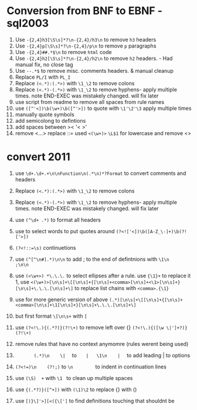 # Conversion from BNF to EBNF - sql2003

1. Use `-{2,4}h3[\S\s]*?\n-{2,4}/h3\n` to remove `h3` headers
1. Use `-{2,4}p[\S\s]*?\n-{2,4}/p\n` to remove `p` paragraphs
1. Use `-{2,4}##.*$\n` to remove `html` code
1. Use `-{2,4}h2[\S\s]*?\n-{2,4}/h2\n` to remove `h2` headers. - Had manual fix, no close tag
1. Use `--.*$` to remove misc. comments headers. & manual cleanup
1. Replace `PL/I` with `PL_I`
1. Replace `(<.*):(.*>)` with `\1_\2` to remove colons
1. Replace `(<.*)-(.*>)` with `\1_\2` to remove hyphens- apply multiple times. note END-EXEC was mistakely changed. will fix later
1. use script from readme to remove all spaces from rule names
1. use `([^'<])\b(\w+)\b([^'>])` to quote with `\1'\2'\3` apply multiple times
1. manually quote symbols
1. add semicolong to defintions
1. add spaces between >< '< >'
1. remove <...> replace ::=
used `<(\w+)>` `\L$1` for lowercase and remove <>

# convert 2011

1. use `\d+.\d+.+\n\nFunction\n(.*\n)*?Format` to convert comments and headers
1. Replace `(<.*):(.*>)` with `\1_\2` to remove colons
1. Replace `(<.*)-(.*>)` with `\1_\2` to remove hyphens- apply multiple times. note END-EXEC was mistakely changed. will fix later
1. use `(^\d+ .*)` to format all headers
1. use to select words to put quotes around `(?<!['<])\b([A-Z_\-]+)\b(?!['>])`
1. `(?<!::=\s)`    continuetions
1. use `(^[^\n#].*)\n\n` to add ; to the end of defintnions with `\1\n    ;\n\n`
1. use `(<\w+>) *\.\.\.` to select ellipses after a rule. use `{\1}+` to replace it
1, use `<(\w+)>[\n\s]+\[[\n\s]+{[\n\s]+<comma>[\n\s]+<\1>[\n\s]+}[\n\s]+\.\.\.[\n\s]+\]` to replace list chains with `<comma>.{\1}`

1. use for more generic version of above `(.*)[\n\s]+\[[\n\s]+{[\n\s]+<comma>[\n\s]+\1[\n\s]+}[\n\s]+\.\.\.[\n\s]+\]`
1. but first format `\[\n\s+` with `[ `
1. use `(?<!\.){(.*?)}(?!\+)` to remove left over {}
`(?<!\.){([\w \|']+?)}(?!\+)`
1. remove rules that have no context anymomre (rules werent being used)


1. `        (.*)\n    \|   ` to `    |   \1\n    |   ` to add leading | to options
1. `(?<!=)\n    (?!;)` to `\n        ` to indent in continuation lines
1. use `(\S)  +` with `\1 ` to clean up multiple spaces
1. use `{(.*?)}([^+])` with `(\1)\2` to replace {} with ()
1. use `[)}\]'>][<({\[']` to find definitions touching that shouldnt be

